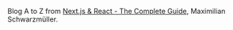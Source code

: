 Blog A to Z from [Next.js & React - The Complete Guide](https://www.udemy.com/course/nextjs-react-the-complete-guide/), Maximilian Schwarzmüller.
